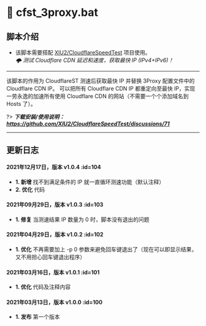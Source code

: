 # 📑 cfst_3proxy.bat

## 脚本介绍

- 该脚本需要搭配 [XIU2/CloudflareSpeedTest](https://github.com/XIU2/CloudflareSpeedTest) 项目使用。  
_🌩 测试 Cloudflare CDN 延迟和速度，获取最快 IP (IPv4+IPv6)！_

****

该脚本的作用为 CloudflareST 测速后获取最快 IP 并替换 3Proxy 配置文件中的 Cloudflare CDN IP。
可以把所有 Cloudflare CDN IP 都重定向至最快 IP，实现一劳永逸的加速所有使用 Cloudflare CDN 的网站（不需要一个个添加域名到 Hosts 了）。

?> ***下载安装/使用说明：https://github.com/XIU2/CloudflareSpeedTest/discussions/71***

****

## 更新日志

#### 2021年12月17日，版本 v1.0.4 :id=104
 - **1. 新增** 找不到满足条件的 IP 就一直循环测速功能（默认注释）  
 - **2. 优化** 代码  

#### 2021年09月29日，版本 v1.0.3 :id=103
 - **1. 修复** 当测速结果 IP 数量为 0 时，脚本没有退出的问题  

#### 2021年04月29日，版本 v1.0.2 :id=102
 - **1. 优化** 不再需要加上 -p 0 参数来避免回车键退出了（现在可以即显示结果，又不用担心回车键退出程序）  

#### 2021年03月16日，版本 v1.0.1 :id=101
 - **1. 优化** 代码及注释内容  

#### 2021年03月13日，版本 v1.0.0 :id=100
 - **1. 发布** 第一个版本  